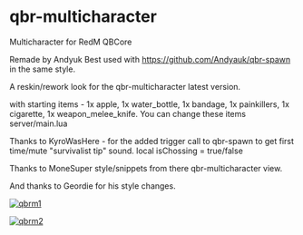 # qbr-multicharacter
Multicharacter for RedM QBCore

Remade by Andyuk
Best used with https://github.com/Andyauk/qbr-spawn in the same style.

A reskin/rework look for the qbr-multicharacter latest version.

with starting items - 1x apple, 1x water_bottle, 1x bandage, 1x painkillers, 1x cigarette, 1x weapon_melee_knife.
You can change these items server/main.lua

Thanks to KyroWasHere - for the added trigger call to qbr-spawn to get first time/mute "survivalist tip" sound.
local isChossing = true/false

Thanks to MoneSuper style/snippets from there qbr-multicharacter view.

And thanks to Geordie for his style changes.



<a href="https://ibb.co/F53s0Tx"><img src="https://i.ibb.co/n7m3nJg/qbrm1.jpg" alt="qbrm1" border="0"></a>


<a href="https://ibb.co/mScgsY3"><img src="https://i.ibb.co/1bmjVpk/qbrm2.jpg" alt="qbrm2" border="0"></a>

